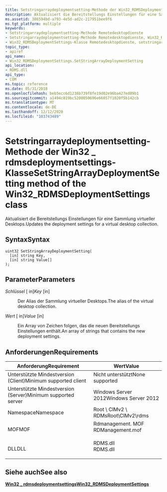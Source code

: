 ```yaml
---
title: Setstringarraydeploymentsetting-Methode der Win32_RDMSDeploymentSettings-Klasse
description: Aktualisiert die Bereitstellungs Einstellungen für eine Sammlung virtueller Desktops.
ms.assetid: 386594bd-a793-4e5d-ad2c-217951bee9f6
ms.tgt_platform: multiple
keywords:
- Setstringarraydeploymentsetting-Methode Remotedesktopdienste
- Setstringarraydeploymentsetting-Methode Remotedesktopdienste, Win32_RDMSDeploymentSettings-Klasse
- Win32_RDMSDeploymentSettings-Klasse Remotedesktopdienste, setstringarraydeploymentsetting-Methode
topic_type:
- apiref
api_name:
- Win32_RDMSDeploymentSettings.SetStringArrayDeploymentSetting
api_location:
- RDMS.dll
api_type:
- COM
ms.topic: reference
ms.date: 05/31/2018
ms.openlocfilehash: beb5ecc6d1238b739f8fe19d02e96ba427ed09b1
ms.sourcegitcommit: a1494c819bc5200050696e66057f1020f5b142cb
ms.translationtype: MT
ms.contentlocale: de-DE
ms.lasthandoff: 12/12/2020
ms.locfileid: "103743489"
---
```

# <a name="setstringarraydeploymentsetting-method-of-the-win32_rdmsdeploymentsettings-class"></a><span data-ttu-id="fcc96-106">Setstringarraydeploymentsetting-Methode der Win32 \_ rdmsdeploymentsettings-Klasse</span><span class="sxs-lookup"><span data-stu-id="fcc96-106">SetStringArrayDeploymentSetting method of the Win32\_RDMSDeploymentSettings class</span></span>

<span data-ttu-id="fcc96-107">Aktualisiert die Bereitstellungs Einstellungen für eine Sammlung virtueller Desktops.</span><span class="sxs-lookup"><span data-stu-id="fcc96-107">Updates the deployment settings for a virtual desktop collection.</span></span>

## <a name="syntax"></a><span data-ttu-id="fcc96-108">Syntax</span><span class="sxs-lookup"><span data-stu-id="fcc96-108">Syntax</span></span>


```mof
uint32 SetStringArrayDeploymentSetting(
  [in] string Key,
  [in] string Value[]
);
```



## <a name="parameters"></a><span data-ttu-id="fcc96-109">Parameter</span><span class="sxs-lookup"><span data-stu-id="fcc96-109">Parameters</span></span>

<dl> <dt>

<span data-ttu-id="fcc96-110">*Schlüssel* \[ in\]</span><span class="sxs-lookup"><span data-stu-id="fcc96-110">*Key* \[in\]</span></span>
</dt> <dd>

<span data-ttu-id="fcc96-111">Der Alias der Sammlung virtueller Desktops.</span><span class="sxs-lookup"><span data-stu-id="fcc96-111">The alias of the virtual desktop collection.</span></span>

</dd> <dt>

<span data-ttu-id="fcc96-112">*Wert* \[ in\]</span><span class="sxs-lookup"><span data-stu-id="fcc96-112">*Value* \[in\]</span></span>
</dt> <dd>

<span data-ttu-id="fcc96-113">Ein Array von Zeichen folgen, das die neuen Bereitstellungs Einstellungen enthält.</span><span class="sxs-lookup"><span data-stu-id="fcc96-113">An array of strings that contains the new deployment settings.</span></span>

</dd> </dl>

## <a name="requirements"></a><span data-ttu-id="fcc96-114">Anforderungen</span><span class="sxs-lookup"><span data-stu-id="fcc96-114">Requirements</span></span>



| <span data-ttu-id="fcc96-115">Anforderung</span><span class="sxs-lookup"><span data-stu-id="fcc96-115">Requirement</span></span> | <span data-ttu-id="fcc96-116">Wert</span><span class="sxs-lookup"><span data-stu-id="fcc96-116">Value</span></span> |
|-------------------------------------|---------------------------------------------------------------------------------------------|
| <span data-ttu-id="fcc96-117">Unterstützte Mindestversion (Client)</span><span class="sxs-lookup"><span data-stu-id="fcc96-117">Minimum supported client</span></span><br/> | <span data-ttu-id="fcc96-118">Nicht unterstützt</span><span class="sxs-lookup"><span data-stu-id="fcc96-118">None supported</span></span><br/>                                                                   |
| <span data-ttu-id="fcc96-119">Unterstützte Mindestversion (Server)</span><span class="sxs-lookup"><span data-stu-id="fcc96-119">Minimum supported server</span></span><br/> | <span data-ttu-id="fcc96-120">Windows Server 2012</span><span class="sxs-lookup"><span data-stu-id="fcc96-120">Windows Server 2012</span></span><br/>                                                              |
| <span data-ttu-id="fcc96-121">Namespace</span><span class="sxs-lookup"><span data-stu-id="fcc96-121">Namespace</span></span><br/>                | <span data-ttu-id="fcc96-122">Root \\ CIMv2 \\ RDMs</span><span class="sxs-lookup"><span data-stu-id="fcc96-122">Root\\CIMv2\\rdms</span></span><br/>                                                                |
| <span data-ttu-id="fcc96-123">MOF</span><span class="sxs-lookup"><span data-stu-id="fcc96-123">MOF</span></span><br/>                      | <dl> <span data-ttu-id="fcc96-124"><dt>Rdmanagement. MOF</dt></span><span class="sxs-lookup"><span data-stu-id="fcc96-124"><dt>RDManagement.mof</dt></span></span> </dl> |
| <span data-ttu-id="fcc96-125">DLL</span><span class="sxs-lookup"><span data-stu-id="fcc96-125">DLL</span></span><br/>                      | <dl> <span data-ttu-id="fcc96-126"><dt>RDMS.dll</dt></span><span class="sxs-lookup"><span data-stu-id="fcc96-126"><dt>RDMS.dll</dt></span></span> </dl>         |



## <a name="see-also"></a><span data-ttu-id="fcc96-127">Siehe auch</span><span class="sxs-lookup"><span data-stu-id="fcc96-127">See also</span></span>

<dl> <dt>

[<span data-ttu-id="fcc96-128">**Win32 \_ rdmsdeploymentsettings**</span><span class="sxs-lookup"><span data-stu-id="fcc96-128">**Win32\_RDMSDeploymentSettings**</span></span>](win32-rdmsdeploymentsettings.md)
</dt> </dl>

 

 





